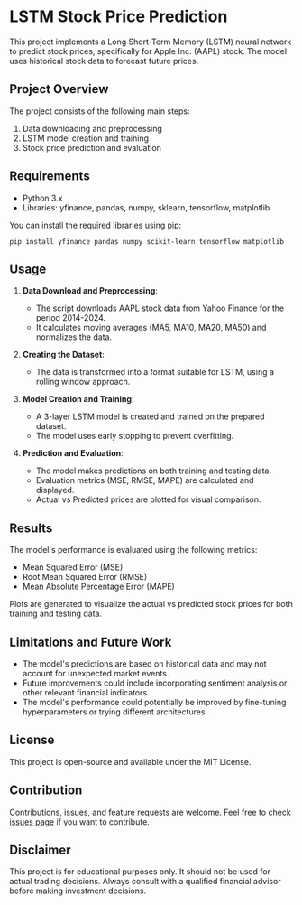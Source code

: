 # LSTM Stock Price Prediction

This project implements a Long Short-Term Memory (LSTM) neural network to predict stock prices, specifically for Apple Inc. (AAPL) stock. The model uses historical stock data to forecast future prices.

## Project Overview

The project consists of the following main steps:

1. Data downloading and preprocessing
2. LSTM model creation and training
3. Stock price prediction and evaluation

## Requirements

- Python 3.x
- Libraries: yfinance, pandas, numpy, sklearn, tensorflow, matplotlib

You can install the required libraries using pip:

```
pip install yfinance pandas numpy scikit-learn tensorflow matplotlib
```

## Usage

1. **Data Download and Preprocessing**:
   - The script downloads AAPL stock data from Yahoo Finance for the period 2014-2024.
   - It calculates moving averages (MA5, MA10, MA20, MA50) and normalizes the data.

2. **Creating the Dataset**:
   - The data is transformed into a format suitable for LSTM, using a rolling window approach.

3. **Model Creation and Training**:
   - A 3-layer LSTM model is created and trained on the prepared dataset.
   - The model uses early stopping to prevent overfitting.

4. **Prediction and Evaluation**:
   - The model makes predictions on both training and testing data.
   - Evaluation metrics (MSE, RMSE, MAPE) are calculated and displayed.
   - Actual vs Predicted prices are plotted for visual comparison.

## Results

The model's performance is evaluated using the following metrics:

- Mean Squared Error (MSE)
- Root Mean Squared Error (RMSE)
- Mean Absolute Percentage Error (MAPE)

Plots are generated to visualize the actual vs predicted stock prices for both training and testing data.

## Limitations and Future Work

- The model's predictions are based on historical data and may not account for unexpected market events.
- Future improvements could include incorporating sentiment analysis or other relevant financial indicators.
- The model's performance could potentially be improved by fine-tuning hyperparameters or trying different architectures.

## License

This project is open-source and available under the MIT License.

## Contribution

Contributions, issues, and feature requests are welcome. Feel free to check [issues page](https://github.com/yourusername/lstm-stock-prediction/issues) if you want to contribute.

## Disclaimer

This project is for educational purposes only. It should not be used for actual trading decisions. Always consult with a qualified financial advisor before making investment decisions.
